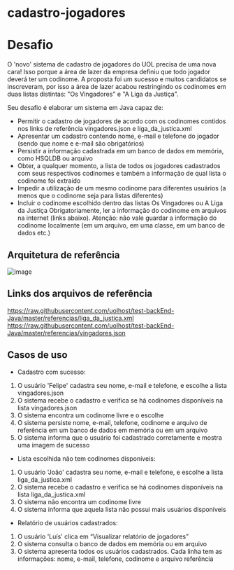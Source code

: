 
# cadastro-jogadores



<!--![image](https://github.com/user-attachments/assets/dd38c6d1-162a-4189-93af-b017640a7151)-->

<!-- Orginal site: https://github.com/uolhost/test-backEnd-Java?tab=readme-ov-file -->

# Desafio
O 'novo' sistema de cadastro de jogadores do UOL precisa de uma nova cara! Isso porque a área de lazer da empresa definiu que todo jogador deverá ter um codinome. A proposta foi um sucesso e muitos candidatos se inscreveram, por isso a área de lazer acabou restringindo os codinomes em duas listas distintas: "Os Vingadores" e "A Liga da Justiça".

Seu desafio é elaborar um sistema em Java capaz de:

* Permitir o cadastro de jogadores de acordo com os codinomes contidos nos links de referência vingadores.json e liga_da_justica.xml
* Apresentar um cadastro contendo nome, e-mail e telefone do jogador (sendo que nome e e-mail são obrigatórios)
* Persistir a informação cadastrada em um banco de dados em memória, como HSQLDB ou arquivo
* Obter, a qualquer momento, a lista de todos os jogadores cadastrados com seus respectivos codinomes e também a informação de qual lista o codinome foi extraído
* Impedir a utilização de um mesmo codinome para diferentes usuários (a menos que o codinome seja para listas diferentes)
* Incluir o codinome escolhido dentro das listas Os Vingadores ou A Liga da Justiça
Obrigatoriamente, ler a informação do codinome em arquivos na internet (links abaixo). Atenção: não vale guardar a informação do codinome localmente (em um arquivo, em uma classe, em um banco de dados etc.)

## Arquitetura de referência 

![image](https://github.com/user-attachments/assets/6b93e305-9035-497c-94d0-84e09e2c64c0)

## Links dos arquivos de referência

https://raw.githubusercontent.com/uolhost/test-backEnd-Java/master/referencias/liga_da_justica.xml 
https://raw.githubusercontent.com/uolhost/test-backEnd-Java/master/referencias/vingadores.json 

## Casos de uso 

* Cadastro com sucesso:

1. O usuário 'Felipe' cadastra seu nome, e-mail e telefone, e escolhe a lista vingadores.json
2. O sistema recebe o cadastro e verifica se há codinomes disponíveis na lista vingadores.json
3. O sistema encontra um codinome livre e o escolhe
4. O sistema persiste nome, e-mail, telefone, codinome e arquivo de referência em um banco de dados em memória ou em um arquivo
5. O sistema informa que o usuário foi cadastrado corretamente e mostra uma imagem de sucesso

* Lista escolhida não tem codinomes disponíveis:

1. O usuário 'João' cadastra seu nome, e-mail e telefone, e escolhe a lista liga_da_justica.xml
2. O sistema recebe o cadastro e verifica se há codinomes disponíveis na lista liga_da_justica.xml
3. O sistema não encontra um codinome livre
4. O sistema informa que aquela lista não possui mais usuários disponíveis

* Relatório de usuários cadastrados:

1. O usuário 'Luís' clica em “Visualizar relatório de jogadores”
2. O sistema consulta o banco de dados em memória ou em arquivo
3. O sistema apresenta todos os usuários cadastrados. Cada linha tem as informações: nome, e-mail, telefone, codinome e arquivo referência
